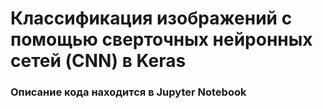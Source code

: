# Классификация изображений с помощью сверточных нейронных сетей (CNN) в Keras
### Описание кода находится в Jupyter Notebook

